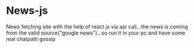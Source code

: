 # News-js
News fetching site with the help of react js via api call...the news is coming from the valid source("google news")...so run it in your pc and have some real chatpatti gossip

